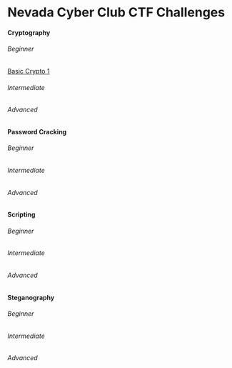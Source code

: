 # Nevada Cyber Club CTF Challenges

#### Cryptography
###### Beginner
[Basic Crypto 1](./tree/master/Cryptography/basicCrypto1.txt)
###### Intermediate
###### Advanced


#### Password Cracking
###### Beginner
###### Intermediate
###### Advanced


#### Scripting
###### Beginner
###### Intermediate
###### Advanced


#### Steganography
###### Beginner
###### Intermediate
###### Advanced


